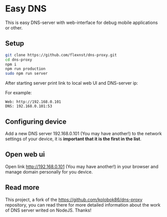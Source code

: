 # Easy DNS

This is easy DNS-server with web-interface for debug mobile applications or other.

## Setup

```bash
git clone https://github.com/flexnst/dns-proxy.git
cd dns-proxy
npm i
npm run production
sudo npm run server
```

After starting server print link to local web UI and DNS-server ip:

For example:
```
Web: http://192.168.0.101
DNS: 192.168.0.101:53
```

## Configuring device

Add a new DNS server 192.168.0.101 (You may have another!) to the network settings of your device, it is **important that it is the first in the list**.

## Open web ui

Open link http://192.168.0.101 (You may have another!) in your browser and manage domain personally for you device.

## Read more

This project, a fork of the https://github.com/kolobok86/dns-proxy repository, you can read there for more detailed information about the work of DNS server writed on NodeJS. Thanks!
